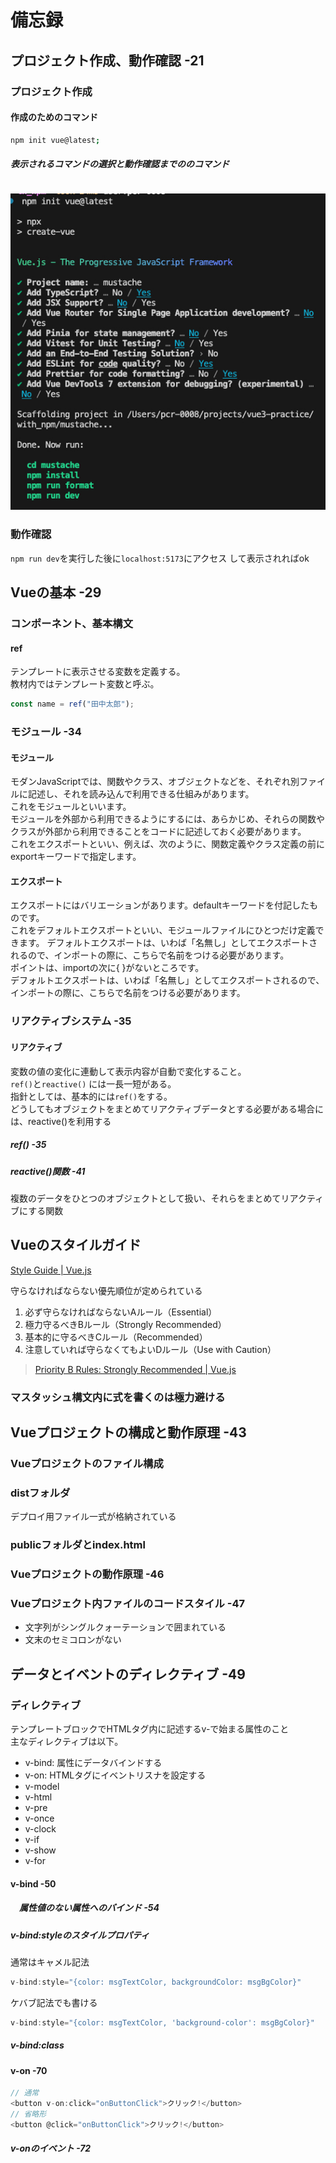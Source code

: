 # 備忘録

## プロジェクト作成、動作確認 -21

### プロジェクト作成

#### 作成のためのコマンド

```bash
npm init vue@latest;
```

##### 表示されるコマンドの選択と動作確認までののコマンド

```bash
```

![alt text](images/09-07_14_23_12.jpg)

### 動作確認

`npm run dev`を実行した後に`localhost:5173`にアクセス
して表示されればok

## Vueの基本 -29

### コンポーネント、基本構文

#### ref

テンプレートに表示させる変数を定義する。  
教材内ではテンプレート変数と呼ぶ。  
<!-- スクリプトブロックで定義した変数名でテンプレートブロックで利用できるようにする -->

```js
const name = ref("田中太郎");
```

### モジュール -34

#### モジュール

モダンJavaScriptでは、関数やクラス、オブジェクトなどを、それぞれ別ファイルに記述し、それを読み込んで利用できる仕組みがあります。  
これをモジュールといいます。  
モジュールを外部から利用できるようにするには、あらかじめ、それらの関数やクラスが外部から利用できることをコードに記述しておく必要があります。  
これをエクスポートといい、例えば、次のように、関数定義やクラス定義の前にexportキーワードで指定します。

#### エクスポート

エクスポートにはバリエーションがあります。defaultキーワードを付記したものです。  
これをデフォルトエクスポートといい、モジュールファイルにひとつだけ定義できます。
デフォルトエクスポートは、いわば「名無し」としてエクスポートされるので、インポートの際に、こちらで名前をつける必要があります。  
ポイントは、importの次に{ }がないところです。  
デフォルトエクスポートは、いわば「名無し」としてエクスポートされるので、インポートの際に、こちらで名前をつける必要があります。

### リアクティブシステム -35

#### リアクティブ

変数の値の変化に連動して表示内容が自動で変化すること。  
`ref()`と`reactive()` には一長一短がある。  
指針としては、基本的には`ref()`をする。  
どうしてもオブジェクトをまとめてリアクティブデータとする必要がある場合には、reactive()を利用する

##### ref() -35

##### reactive()関数 -41

複数のデータをひとつのオブジェクトとして扱い、それらをまとめてリアクティブにする関数

## Vueのスタイルガイド

[Style Guide | Vue.js](https://vuejs.org/style-guide/)

守らなければならない優先順位が定められている

1. 必ず守らなければならないAルール（Essential）
1. 極力守るべきBルール（Strongly Recommended）
1. 基本的に守るべきCルール（Recommended）
1. 注意していれば守らなくてもよいDルール（Use with Caution）

> [Priority B Rules: Strongly Recommended | Vue.js](https://vuejs.org/style-guide/rules-strongly-recommended.html#simple-expressions-in-%E3%81%AA%E3%81%8A%E3%80%81%E3%81%93%E3%81%AE%E3%82%B9%E3%82%BF%E3%82%A4%E3%83%AB%E3%82%AC%E3%82%A4%E3%83%89%E3%81%AF%E3%80%81%E6%9C%AC%E6%9B%B8%E4%B8%AD%E3%81%A7%E3%82%82%E5%BF%85%E8%A6%81%E3%81%AB%E5%BF%9C%E3%81%98%E3%81%A6%E7%B4%B9%E4%BB%8B%E3%81%97%E3%81%A6%E3%81%84%E3%81%8D%E3%81%BE%E3%81%99%E3%80%82)

### マスタッシュ構文内に式を書くのは極力避ける

## Vueプロジェクトの構成と動作原理 -43

### Vueプロジェクトのファイル構成

### distフォルダ

デプロイ用ファイル一式が格納されている

### publicフォルダとindex.html

### Vueプロジェクトの動作原理 -46

### Vueプロジェクト内ファイルのコードスタイル -47

- 文字列がシングルクォーテーションで囲まれている
- 文末のセミコロンがない

## データとイベントのディレクティブ -49

### ディレクティブ

テンプレートブロックでHTMLタグ内に記述するv-で始まる属性のこと  
主なディレクティブは以下。

- v-bind: 属性にデータバインドする
- v-on: HTMLタグにイベントリスナを設定する
- v-model
- v-html
- v-pre
- v-once
- v-clock
- v-if
- v-show
- v-for

#### v-bind -50

##### 　属性値のない属性へのバインド -54

##### v-bind:styleのスタイルプロパティ

通常はキャメル記法

```js
v-bind:style="{color: msgTextColor, backgroundColor: msgBgColor}"
```

ケバブ記法でも書ける

```js
v-bind:style="{color: msgTextColor, 'background-color': msgBgColor}"
```

##### v-bind:class

#### v-on -70

```js
// 通常
<button v-on:click="onButtonClick">クリック!</button>
// 省略形
<button @click="onButtonClick">クリック!</button>
```

##### v-onのイベント -72
